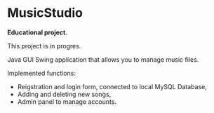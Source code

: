 # MusicStudio
**Educational project.**

This project is in progres.

Java GUI Swing application that allows you to manage music files.

Implemented functions:
- Reigstration and login form, connected to local MySQL Database,
- Adding and deleting new songs,
- Admin panel to manage accounts.
